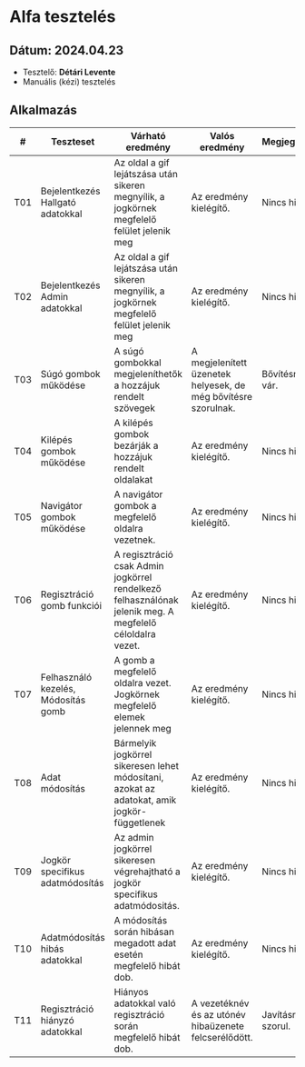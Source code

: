 # Alfa tesztelés

## **Dátum:** 2024.04.23
 - Tesztelő: **Détári Levente**
 - Manuális (kézi) tesztelés

## Alkalmazás

| # | Teszteset | Várható eredmény | Valós eredmény | Megjegyzés |
|------------|------------|---------------|--------------------|------------|
| T01 | Bejelentkezés Hallgató adatokkal | Az oldal a gif lejátszása után sikeren megnyílik, a jogkörnek megfelelő felület jelenik meg | Az eredmény kielégítő. | Nincs hiba. |
| T02 | Bejelentkezés Admin adatokkal | Az oldal a gif lejátszása után sikeren megnyílik, a jogkörnek megfelelő felület jelenik meg | Az eredmény kielégítő. | Nincs hiba. |
| T03 | Súgó gombok működése | A súgó gombokkal megjeleníthetők a hozzájuk rendelt szövegek | A megjelenített üzenetek helyesek, de még bővítésre szorulnak. | Bővítésre vár. |
| T04 | Kilépés gombok működése | A kilépés gombok bezárják a hozzájuk rendelt oldalakat | Az eredmény kielégítő. | Nincs hiba. |
| T05 | Navigátor gombok működése | A navigátor gombok a megfelelő oldalra vezetnek. | Az eredmény kielégítő. | Nincs hiba. |
| T06 | Regisztráció gomb funkciói | A regisztráció csak Admin jogkörrel rendelkező felhasználónak jelenik meg. A megfelelő céloldalra vezet. | Az eredmény kielégítő. | Nincs hiba. |
| T07 | Felhasználó kezelés, Módosítás gomb | A gomb a megfelelő oldalra vezet. Jogkörnek megfelelő elemek jelennek meg | Az eredmény kielégítő. | Nincs hiba. |
| T08 | Adat módosítás | Bármelyik jogkörrel sikeresen lehet módosítani, azokat az adatokat, amik jogkör-függetlenek | Az eredmény kielégítő. | Nincs hiba. |
| T09 | Jogkör specifikus adatmódosítás | Az admin jogkörrel sikeresen végrehajtható a jogkör specifikus adatmódositás. | Az eredmény kielégítő. | Nincs hiba. |
| T10 | Adatmódosítás hibás adatokkal | A módosítás során hibásan megadott adat esetén megfelelő hibát dob. | Az eredmény kielégítő. | Nincs hiba. |
| T11 | Regisztráció hiányzó adatokkal | Hiányos adatokkal való regisztráció során megfelelő hibát dob. | A vezetéknév és az utónév hibaüzenete felcserélődött. | Javításra szorul. |
